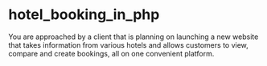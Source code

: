 # hotel_booking_in_php
You are approached by a client that is planning on launching a new website that takes information from various hotels and allows customers to view, compare and create bookings, all on one convenient platform.
